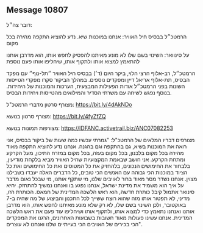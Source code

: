 ## Message 10807

דובר צה״ל: 

הרמטכ״ל בבסיס חיל האוויר: אנחנו במוכנות שיא. נדע להוציא התקפה מהירה בכל מקום 

על סינוואר: השינוי בשם שלו לא מונע מאיתנו להפסיק לחפש אותו, הוא מדרבן אותנו להתאמץ למצוא אותו ולתקוף אותו, שיחליפו אותו פעם נוספת

הרמטכ״ל, רב-אלוף הרצי הלוי, ביקר היום (ד׳) בבסיס חיל האוויר ״תל-נוף״ עם מפקד הבסיס, תת-אלוף אריאל דיין ומפקדים נוספים. במהלך הביקור סקרו מפקדי הטייסות השונות בפני הרמטכ״ל אודות הפעילות המבצעית, הערכות והמוכנות של היחידות. בנוסף נפגש לשיחה עם משרתי הסדיר והמילואים מהטייסות ויחידות הבסיס.

מצורף סרטון מדברי הרמטכ"ל: https://bit.ly/4dAkNDo

מצורף סרטון בנושא: https://bit.ly/4fyZfZQ

מצורפות תמונות בנושא: https://IDFANC.activetrail.biz/ANC07082253

מצורפים דבריו המלאים של הרמטכ"ל: "גמרתי עכשיו כמה שעות של ביקור בבסיס, אני רואה את המוכנות בשיא, גם בהתקפה וגם בהגנה. אנחנו נדע להוציא התקפה מאוד מהירה בכל מקום בלבנון, בכל מקום בעזה, בכל מקום במזרח התיכון, מעל הקרקע ומתחת הקרקע. אני חושב שבאמת המקצועיות שחיל האוויר מביא בלקחת מודיעין, בלבחור את החימושים הנכונים, בלהחזיק את כל המטוסים ואת כל החימושים ואת כל הציוד במוכנות הכי גבוהה עם האנשים הכי טובים, כל הדברים האלה יעבדו בשבילנו מצוין. אנחנו נשדר מסר מאוד ברור לאויבים שלנו, מי שתקף אותנו, מי שבכל נאום מדבר על איך הוא משמיד את מדינת ישראל, אנחנו נפגע בו ואנחנו נמשיך להתחזק. יחיא סינואר אתמול קיבל כותרת חדשה, הוא ראש הלשכה המדינית של חמאס. הכותרת הזו, מדיני, לא תפטור אותו מזה שהוא רוצח ששייך לכל התכנון והביצוע של מה שהיה ב-7 באוקטובר, ולכן השינוי בשם שלו, לא רק שלא מונע מאיתנו לחפש אותו, הוא מדרבן אותנו ואנחנו נתאמץ כדי למצוא אותו, ולתקוף אותו ושיחליפו עוד פעם את ראש הלשכה המדינית. אנחנו עשינו פעולות מאוד חשובות בשבועות האחרונים, הרגנו את המפקדים הכי בכירים של האויבים הכי בעייתיים שלנו ואנחנו לא עוצרים".

